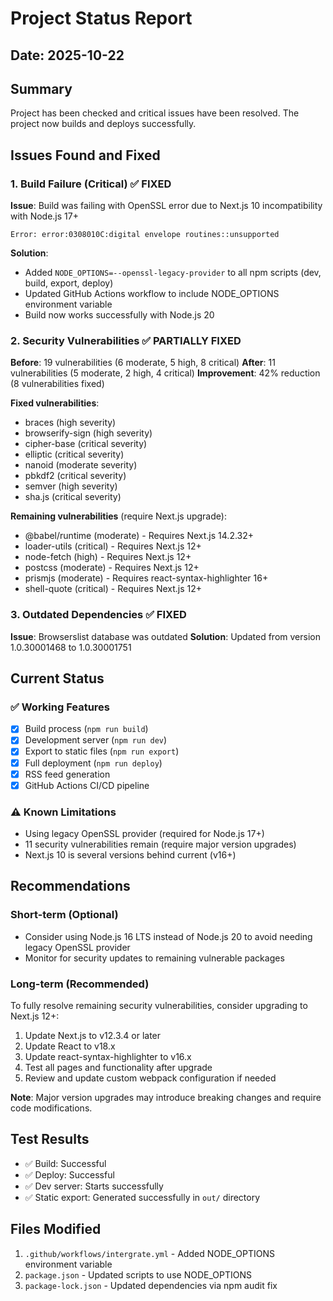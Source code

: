 # Project Status Report

## Date: 2025-10-22

## Summary
Project has been checked and critical issues have been resolved. The project now builds and deploys successfully.

## Issues Found and Fixed

### 1. Build Failure (Critical) ✅ FIXED
**Issue**: Build was failing with OpenSSL error due to Next.js 10 incompatibility with Node.js 17+
```
Error: error:0308010C:digital envelope routines::unsupported
```

**Solution**: 
- Added `NODE_OPTIONS=--openssl-legacy-provider` to all npm scripts (dev, build, export, deploy)
- Updated GitHub Actions workflow to include NODE_OPTIONS environment variable
- Build now works successfully with Node.js 20

### 2. Security Vulnerabilities ✅ PARTIALLY FIXED
**Before**: 19 vulnerabilities (6 moderate, 5 high, 8 critical)
**After**: 11 vulnerabilities (5 moderate, 2 high, 4 critical)
**Improvement**: 42% reduction (8 vulnerabilities fixed)

**Fixed vulnerabilities**:
- braces (high severity)
- browserify-sign (high severity)
- cipher-base (critical severity)
- elliptic (critical severity)
- nanoid (moderate severity)
- pbkdf2 (critical severity)
- semver (high severity)
- sha.js (critical severity)

**Remaining vulnerabilities** (require Next.js upgrade):
- @babel/runtime (moderate) - Requires Next.js 14.2.32+
- loader-utils (critical) - Requires Next.js 12+
- node-fetch (high) - Requires Next.js 12+
- postcss (moderate) - Requires Next.js 12+
- prismjs (moderate) - Requires react-syntax-highlighter 16+
- shell-quote (critical) - Requires Next.js 12+

### 3. Outdated Dependencies ✅ FIXED
**Issue**: Browserslist database was outdated
**Solution**: Updated from version 1.0.30001468 to 1.0.30001751

## Current Status

### ✅ Working Features
- [x] Build process (`npm run build`)
- [x] Development server (`npm run dev`)
- [x] Export to static files (`npm run export`)
- [x] Full deployment (`npm run deploy`)
- [x] RSS feed generation
- [x] GitHub Actions CI/CD pipeline

### ⚠️ Known Limitations
- Using legacy OpenSSL provider (required for Node.js 17+)
- 11 security vulnerabilities remain (require major version upgrades)
- Next.js 10 is several versions behind current (v16+)

## Recommendations

### Short-term (Optional)
- Consider using Node.js 16 LTS instead of Node.js 20 to avoid needing legacy OpenSSL provider
- Monitor for security updates to remaining vulnerable packages

### Long-term (Recommended)
To fully resolve remaining security vulnerabilities, consider upgrading to Next.js 12+:
1. Update Next.js to v12.3.4 or later
2. Update React to v18.x
3. Update react-syntax-highlighter to v16.x
4. Test all pages and functionality after upgrade
5. Review and update custom webpack configuration if needed

**Note**: Major version upgrades may introduce breaking changes and require code modifications.

## Test Results
- ✅ Build: Successful
- ✅ Deploy: Successful
- ✅ Dev server: Starts successfully
- ✅ Static export: Generated successfully in `out/` directory

## Files Modified
1. `.github/workflows/intergrate.yml` - Added NODE_OPTIONS environment variable
2. `package.json` - Updated scripts to use NODE_OPTIONS
3. `package-lock.json` - Updated dependencies via npm audit fix

